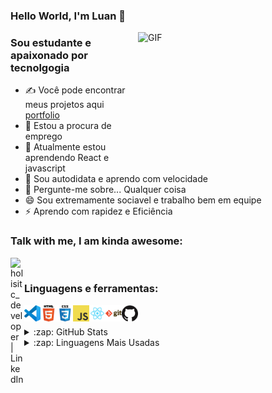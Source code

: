 ### Hello World, I'm Luan  👋

 <img align="right" alt="GIF" src="https://media1.tenor.com/m/SxJQcg2-UGkAAAAC/working-from.gif" width="300" height="220" />


### Sou estudante e apaixonado por tecnolgogia
- ✍ Você pode encontrar meus projetos aqui [portfolio]
- 🔭 Estou a procura de emprego
- 🌱 Atualmente estou aprendendo React e javascript
- 👯 Sou autodidata e aprendo com velocidade
- 💬 Pergunte-me sobre... Qualquer coisa
- 😄 Sou extremamente sociavel e trabalho bem em equipe
- ⚡ Aprendo com rapidez e Eficiência 


### Talk with me, I am kinda awesome:
[<img align="left" alt="holisitc_developer | LinkedIn" width="22px" src="https://cdn.jsdelivr.net/npm/simple-icons@v3/icons/linkedin.svg" />][linkedin]

<br />

### Linguagens e ferramentas:

<img align="left" alt="Visual Studio Code" width="26px" src="https://raw.githubusercontent.com/github/explore/80688e429a7d4ef2fca1e82350fe8e3517d3494d/topics/visual-studio-code/visual-studio-code.png" />
<img align="left" alt="HTML5" width="26px" src="https://raw.githubusercontent.com/github/explore/80688e429a7d4ef2fca1e82350fe8e3517d3494d/topics/html/html.png" />
<img align="left" alt="CSS3" width="26px" src="https://raw.githubusercontent.com/github/explore/80688e429a7d4ef2fca1e82350fe8e3517d3494d/topics/css/css.png" />
<img align="left" alt="JavaScript" width="26px" src="https://raw.githubusercontent.com/github/explore/80688e429a7d4ef2fca1e82350fe8e3517d3494d/topics/javascript/javascript.png" />
<img align="left" alt="React" width="26px" src="https://raw.githubusercontent.com/github/explore/80688e429a7d4ef2fca1e82350fe8e3517d3494d/topics/react/react.png" />
<img align="left" alt="Git" width="26px" src="https://raw.githubusercontent.com/github/explore/80688e429a7d4ef2fca1e82350fe8e3517d3494d/topics/git/git.png" />
<img align="left" alt="GitHub" width="26px" src="https://raw.githubusercontent.com/github/explore/78df643247d429f6cc873026c0622819ad797942/topics/github/github.png" />


<br />
<br />


<details>
  <summary>:zap: GitHub Stats</summary>

  <img align="left" alt="Anna's GitHub Stats" src="https://github-readme-stats.vercel.app/api?username=Luanbmenez&show_icons=true&hide_border=true" />

</details>
<details>
  <summary>:zap: Linguagens Mais Usadas</summary>

<img align="left" alt="Anna's GitHub Top Languages" src="https://github-readme-stats.vercel.app/api/top-langs/?username=Luanbmenez" />

</details>

[instagram]: https://www.instagram.com/luanbmenez/
[linkedin]: (https://www.linkedin.com/in/luan-menezes/)
[portfolio]: https://portifolio-swart-pi.vercel.app/
